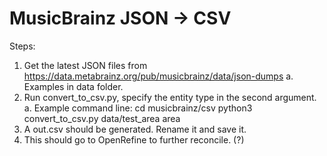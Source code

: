 # MusicBrainz JSON -> CSV
Steps:
1.  Get the latest JSON files from https://data.metabrainz.org/pub/musicbrainz/data/json-dumps
    a.  Examples in data folder.
2.  Run convert_to_csv.py, specify the entity type in the second argument.
    a.  Example command line: 
            cd musicbrainz/csv
            python3 convert_to_csv.py data/test_area area
3.  A out.csv should be generated. Rename it and save it.
4.  This should go to OpenRefine to further reconcile. (?)